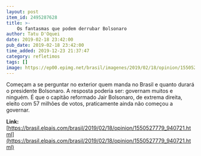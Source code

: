 ```yaml
---
layout: post
item_id: 2495287628
title: >-
    Os fantasmas que podem derrubar Bolsonaro
author: Tatu D'Oquei
date: 2019-02-18 23:42:00
pub_date: 2019-02-18 23:42:00
time_added: 2019-12-23 21:37:47
category: refletimos
tags: []
image: https://ep00.epimg.net/brasil/imagenes/2019/02/18/opinion/1550527779_940721_1550530111_rrss_normal.jpg
---
```


Começam a se perguntar no exterior quem manda no Brasil e quanto durará o presidente Bolsonaro. A resposta poderia ser: governam muitos e ninguém. É que o capitão reformado Jair Bolsonaro, de extrema direita, eleito com 57 milhões de votos, praticamente ainda não começou a governar.

**Link:** [https://brasil.elpais.com/brasil/2019/02/18/opinion/1550527779_940721.html](https://brasil.elpais.com/brasil/2019/02/18/opinion/1550527779_940721.html)

